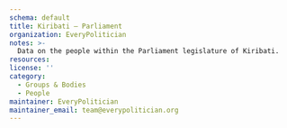 ```yaml
---
schema: default
title: Kiribati — Parliament
organization: EveryPolitician
notes: >-
  Data on the people within the Parliament legislature of Kiribati.
resources:
license: ''
category:
  - Groups & Bodies
  - People
maintainer: EveryPolitician
maintainer_email: team@everypolitician.org
---
```

